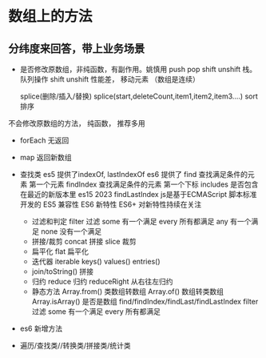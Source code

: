 # 数组上的方法

## 分纬度来回答，带上业务场景

- 是否修改原数组，非纯函数，有副作用。姚慎用
    push pop shift unshift 栈。队列操作
    shift unshift 性能差， 移动元素 （数组是连续）
    
    splice(删除/插入/替换)
    splice(start,deleteCount,item1,item2,item3....)
    sort 排序

不会修改原数组的方法， 纯函数， 推荐多用
   - forEach 无返回
   - map 返回新数组
   - 查找类
       es5 提供了indexOf,  lastIndexOf
       es6 提供了 find 查找满足条件的元素 第一个元素
       findIndex 查找满足条件的元素 第一个下标
       includes 是否包含
       在最近的新版本里 es15 2023 findLastIndex 
       js是基于ECMAScript 脚本标准开发的 
       ES5 兼容性
       ES6 新特性
       ES6+ 对新特性持续在关注

      - 过滤和判定
          filter 过滤
          some 有一个满足
          every 所有都满足
          any 有一个满足
          none 没有一个满足
      - 拼接/裁剪
          concat 拼接
          slice 裁剪
      - 扁平化
          flat 扁平化
      - 迭代器 iterable
          keys() values() entries()
      - join/toString() 拼接
      - 归约
          reduce 归约
          reduceRight 从右往左归约
      - 静态方法
          Array.from() 类数组转数组
          Array.of() 数组转类数组
          Array.isArray() 是否是数组
      find/findIndex/findLast/findLastIndex
      filter 过滤
      some 有一个满足
      every 所有都满足


- es6 新增方法
- 遍历/查找类//转换类/拼接类/统计类
